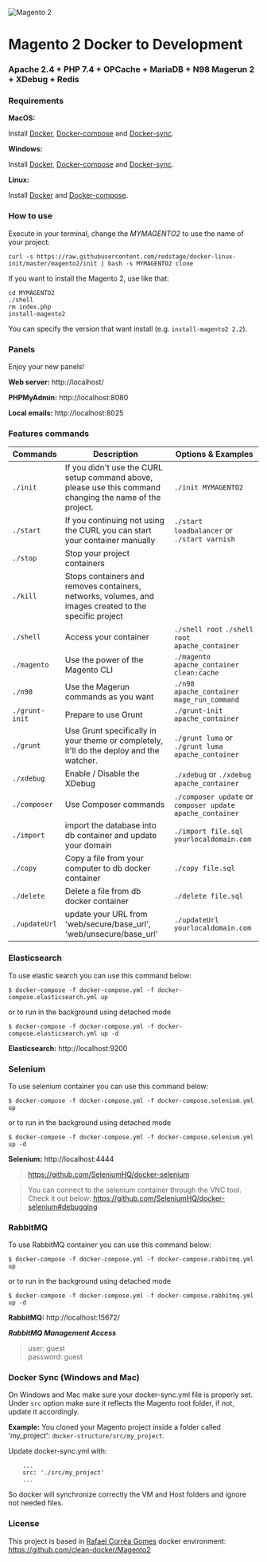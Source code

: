 ![Magento 2](https://cdn.rawgit.com/rafaelstz/magento2-snippets-visualstudio/master/images/icon.png)

#  Magento 2 Docker to Development

### Apache 2.4 + PHP 7.4 + OPCache + MariaDB + N98 Magerun 2 + XDebug + Redis

### Requirements

**MacOS:**

Install [Docker](https://docs.docker.com/docker-for-mac/install/), [Docker-compose](https://docs.docker.com/compose/install/#install-compose) and [Docker-sync](https://github.com/EugenMayer/docker-sync/wiki/docker-sync-on-OSX).

**Windows:**

Install [Docker](https://docs.docker.com/docker-for-windows/install/), [Docker-compose](https://docs.docker.com/compose/install/#install-compose) and [Docker-sync](https://github.com/EugenMayer/docker-sync/wiki/docker-sync-on-Windows).

**Linux:**

Install [Docker](https://docs.docker.com/engine/installation/linux/docker-ce/ubuntu/) and [Docker-compose](https://docs.docker.com/compose/install/#install-compose).

### How to use

Execute in your terminal, change the *MYMAGENTO2* to use the name of your project:

```
curl -s https://raw.githubusercontent.com/redstage/docker-linux-init/master/magento2/init | bash -s MYMAGENTO2 clone
```

If you want to install the Magento 2, use like that:

```
cd MYMAGENTO2
./shell
rm index.php
install-magento2
```

You can specify the version that want install (e.g. `install-magento2 2.2`).

### Panels

Enjoy your new panels!

**Web server:** http://localhost/

**PHPMyAdmin:** http://localhost:8080

**Local emails:** http://localhost:8025

### Features commands

| Commands  | Description  | Options & Examples |
|---|---|---|
| `./init`  | If you didn't use the CURL setup command above, please use this command changing the name of the project.  | `./init MYMAGENTO2` |
| `./start`  | If you continuing not using the CURL you can start your container manually  | `./start loadbalancer` or `./start varnish` |
| `./stop`  | Stop your project containers  | |
| `./kill`  | Stops containers and removes containers, networks, volumes, and images created to the specific project  | |
| `./shell`  | Access your container  | `./shell root` `./shell root apache_container` | |
| `./magento`  | Use the power of the Magento CLI  | `./magento apache_container clean:cache` |
| `./n98`  | Use the Magerun commands as you want | `./n98 apache_container mage_run_command` |
| `./grunt-init`  | Prepare to use Grunt  | `./grunt-init apache_container` |
| `./grunt`  | Use Grunt specifically in your theme or completely, it'll do the deploy and the watcher.  | `./grunt luma` or `./grunt luma apache_container` |
| `./xdebug`  |  Enable / Disable the XDebug | `./xdebug` or `./xdebug apache_container` |
| `./composer`  |  Use Composer commands | `./composer update` or `composer update apache_container` |
| `./import`  |  import the database into db container and update your domain | `./import file.sql yourlocaldomain.com`|
| `./copy`  |  Copy a file from your computer to db docker container | `./copy file.sql`|
| `./delete`  |  Delete a file from db docker container | `./delete file.sql`|
| `./updateUrl`  |  update your URL from 'web/secure/base_url', 'web/unsecure/base_url'| `./updateUrl yourlocaldomain.com`|

### Elasticsearch 

To use elastic search you can use this command below:

`$ docker-compose -f docker-compose.yml -f docker-compose.elasticsearch.yml up`

or to run in the background using detached mode

`$ docker-compose -f docker-compose.yml -f docker-compose.elasticsearch.yml up -d`

**Elasticsearch:** http://localhost:9200

### Selenium 

To use selenium container you can use this command below:

`$ docker-compose -f docker-compose.yml -f docker-compose.selenium.yml up`

or to run in the background using detached mode

`$ docker-compose -f docker-compose.yml -f docker-compose.selenium.yml up -d`

**Selenium:** http://localhost:4444

> https://github.com/SeleniumHQ/docker-selenium

> You can connect to the selenium container through the VNC tool. Check it out below:
> https://github.com/SeleniumHQ/docker-selenium#debugging

### RabbitMQ 

To use RabbitMQ container you can use this command below:

`$ docker-compose -f docker-compose.yml -f docker-compose.rabbitmq.yml up`

or to run in the background using detached mode

`$ docker-compose -f docker-compose.yml -f docker-compose.rabbitmq.yml up -d`

**RabbitMQ:** http://localhost:15672/

***RabbitMQ Management Access*** 

> user: guest \
> password: guest 

### Docker Sync (Windows and Mac)

On Windows and Mac make sure your docker-sync.yml file is properly set.
Under `src` option make sure it reflects the Magento root folder, if not, update it accordingly.

**Example:** You cloned your Magento project inside a folder called 'my_project': `docker-structure/src/my_project`.

Update docker-sync.yml with:

```
	...
	src: './src/my_project'
	...
```

So docker will synchronize correctly the VM and Host folders and ignore not needed files.

### License
This project is based in
[Rafael Corrêa Gomes](https://github.com/rafaelstz/) docker environment: https://github.com/clean-docker/Magento2
